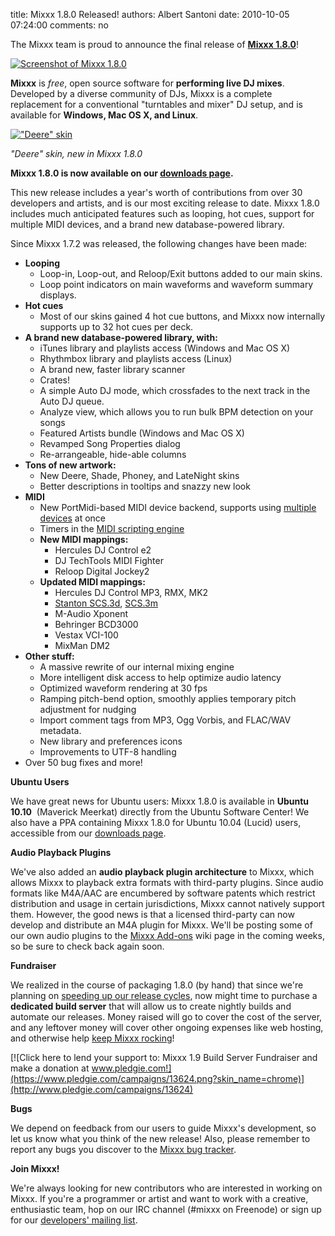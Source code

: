 title: Mixxx 1.8.0 Released!
authors: Albert Santoni
date: 2010-10-05 07:24:00
comments: no

The Mixxx team is proud to announce the final release of **[Mixxx 1.8.0]({filename}/pages/index.md)**!

[![Screenshot of Mixxx 1.8.0]({static}/images/1.8/screenshots/default-1000x580.png)]({static}/images/1.8/screenshots/default-1000x580.png)

**Mixxx** is *free*, open source software for **performing live DJ mixes**.
Developed by a diverse community of DJs, Mixxx is a complete replacement for a conventional "turntables and mixer" DJ setup, and is available for **Windows, Mac OS X, and Linux**.


[!["Deere" skin]({static}/images/1.8/screenshots/deere-1264x700.png)]({static}/images/1.8/screenshots/deere-1264x700.png)

*"Deere" skin, new in Mixxx 1.8.0*

**Mixxx 1.8.0 is now available on our [downloads page]({filename}/pages/download.md).**

This new release includes a year's worth of contributions from over 30 developers and artists, and is our most exciting release to date.
Mixxx 1.8.0 includes much anticipated features such as looping, hot cues, support for multiple MIDI devices, and a brand new database-powered library.

Since Mixxx 1.7.2 was released, the following changes have been made:

- **Looping**
  - Loop-in, Loop-out, and Reloop/Exit buttons added to our main skins.
  - Loop point indicators on main waveforms and waveform summary displays.
- **Hot cues**
  - Most of our skins gained 4 hot cue buttons, and Mixxx now internally supports up to 32 hot cues per deck.
- **A brand new database-powered library, with:**
  - iTunes library and playlists access (Windows and Mac OS X)
  - Rhythmbox library and playlists access (Linux)
  - A brand new, faster library scanner
  - Crates!
  - A simple Auto DJ mode, which crossfades to the next track in the Auto DJ queue.
  - Analyze view, which allows you to run bulk BPM detection on your songs
  - Featured Artists bundle (Windows and Mac OS X)
  - Revamped Song Properties dialog
  - Re-arrangeable, hide-able columns
- **Tons of new artwork:**
  - New Deere, Shade, Phoney, and LateNight skins
  - Better descriptions in tooltips and snazzy new look
- **MIDI**
  - New PortMidi-based MIDI device backend, supports using [multiple devices](http://www.youtube.com/watch?v=ccOvlwXW5Fw) at once
  - Timers in the [MIDI scripting engine](https://github.com/mixxxdj/mixxx/wiki/midi_scripting)
  - **New MIDI mappings:**
    - Hercules DJ Control e2
    - DJ TechTools MIDI Fighter
    - Reloop Digital Jockey2
  - **Updated MIDI mappings:**
    - Hercules DJ Control MP3, RMX, MK2
    - [Stanton SCS.3d](https://github.com/mixxxdj/mixxx/wiki/stanton_scs.3d_mixxx_user_guide), [SCS.3m](https://github.com/mixxxdj/mixxx/wiki/stanton_scs.3m_mixxx_user_guide)
    - M-Audio Xponent
    - Behringer BCD3000
    - Vestax VCI-100
    - MixMan DM2
- **Other stuff:**
  - A massive rewrite of our internal mixing engine
  - More intelligent disk access to help optimize audio latency
  - Optimized waveform rendering at 30 fps
  - Ramping pitch-bend option, smoothly applies temporary pitch adjustment for nudging
  - Import comment tags from MP3, Ogg Vorbis, and FLAC/WAV metadata.
  - New library and preferences icons
  - Improvements to UTF-8 handling
- Over 50 bug fixes and more!

**Ubuntu Users**

We have great news for Ubuntu users: Mixxx 1.8.0 is available in **Ubuntu 10.10**  (Maverick Meerkat) directly from the Ubuntu Software Center!
We also have a PPA containing Mixxx 1.8.0 for Ubuntu 10.04 (Lucid) users, accessible from our [downloads page]({filename}/pages/download.md).

**Audio Playback Plugins**

We've also added an **audio playback plugin architecture** to Mixxx, which allows Mixxx to playback extra formats with third-party plugins.
Since audio formats like M4A/AAC are encumbered by software patents which restrict distribution and usage in certain jurisdictions, Mixxx cannot natively support them.
However, the good news is that a licensed third-party can now develop and distribute an M4A plugin for Mixxx.
We'll be posting some of our own audio plugins to the [Mixxx Add-ons](https://github.com/mixxxdj/mixxx/wiki/add-ons) wiki page in the coming weeks, so be sure to check back again soon.

**Fundraiser**

We realized in the course of packaging 1.8.0 (by hand) that since we're planning on [speeding up our release cycles](%7Bfilename%7D/news/2010-06-27-turning-mixxx-blog-into-blog.md), now might time to purchase a **dedicated build server** that will allow us to create nightly builds and automate our releases.
Money raised will go to cover the cost of the server, and any leftover money will cover other ongoing expenses like web hosting, and otherwise help [keep Mixxx rocking](http://pledgie.com/campaigns/13624)!

[![Click here to lend your support to: Mixxx 1.9 Build Server Fundraiser and make a donation at www.pledgie.com!](https://www.pledgie.com/campaigns/13624.png?skin_name=chrome)](http://www.pledgie.com/campaigns/13624)

**Bugs**

We depend on feedback from our users to guide Mixxx's development, so let us know what you think of the new release!
Also, please remember to report any bugs you discover to the [Mixxx bug tracker](https://bugs.launchpad.net/mixxx).

**Join Mixxx!**

We're always looking for new contributors who are interested in working on Mixxx.
If you're a programmer or artist and want to work with a creative, enthusiastic team, hop on our IRC channel (#mixxx on Freenode) or sign up for our [developers' mailing list](https://lists.sourceforge.net/lists/listinfo/mixxx-devel).
